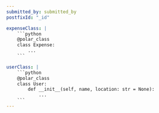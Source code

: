 ```yaml
---
submitted_by: submitted_by
postfixId: "_id"

expenseClass: |
    ```python
    @polar_class
    class Expense:
        ...
    ```

userClass: |
    ```python
    @polar_class
    class User:
        def __init__(self, name, location: str = None):
            ...
    ```
---
```

